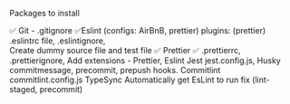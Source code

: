Packages to install


✅ Git - .gitignore
✅Eslint (configs: AirBnB, prettier) plugins: (prettier)
    .eslintrc file, .eslintignore,   
Create dummy source file and test file
✅ Prettier
✅    .prettierrc, .prettierignore,
Add extensions - Prettier, Eslint
Jest
    jest.config.js,
Husky
    commitmessage, precommit, prepush hooks.
Commitlint
    commitlint.config.js
TypeSync
Automatically get EsLint to run fix (lint-staged, precommit)